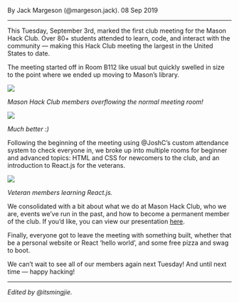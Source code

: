 By Jack Margeson (@margeson.jack). 08 Sep 2019

---

This Tuesday, September 3rd, marked the first club meeting for the Mason Hack Club. Over 80+ students attended to learn, code, and interact with the community — making this Hack Club meeting the largest in the United States to date.

The meeting started off in Room B112 like usual but quickly swelled in size to the point where we ended up moving to Mason’s library.

![](https://cloud-jga89q17v.vercel.app/21_l4-pf9_xld_cxujdsu2msq.jpeg)

_Mason Hack Club members overflowing the normal meeting room!_

![](https://cloud-jga89q17v.vercel.app/11_c9ivpaksqomdq9xgpmf_va.jpeg)

_Much better :)_

Following the beginning of the meeting using @JoshC’s custom attendance system to check everyone in, we broke up into multiple rooms for beginner and advanced topics: HTML and CSS for newcomers to the club, and an introduction to React.js for the veterans.

![](https://cloud-jga89q17v.vercel.app/01_gghkx3zzpi3i-eakdyhimw.jpeg)

_Veteran members learning React.js._

We consolidated with a bit about what we do at Mason Hack Club, who we are, events we’ve run in the past, and how to become a permanent member of the club. If you’d like, you can view our presentation [here](https://docs.google.com/presentation/d/11S97IMubLCH2RInLUkn6R43NvKw_EFhJPzcpT_GFDr0/edit?usp=sharing).

Finally, everyone got to leave the meeting with something built, whether that be a personal website or React ‘hello world’, and some free pizza and swag to boot.

We can’t wait to see all of our members again next Tuesday! And until next time — happy hacking!  

---

_Edited by @itsmingjie._